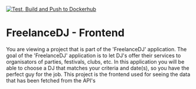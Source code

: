 [![Test, Build and Push to Dockerhub](https://github.com/SteijnPloegmakers/FreelanceDJ-Frontend/actions/workflows/node.js.yml/badge.svg)](https://github.com/SteijnPloegmakers/FreelanceDJ-Frontend/actions/workflows/node.js.yml)

# FreelanceDJ - Frontend

You are viewing a project that is part of the 'FreelanceDJ' application. The goal of the 'FreelanceDJ' application is to let DJ's offer their services to organisators of parties, festivals, clubs, etc. In this application you will be able to choose a DJ that matches your criteria and date(s), so you have the perfect guy for the job. This project is the frontend used for seeing the data that has been fetched from the API's
